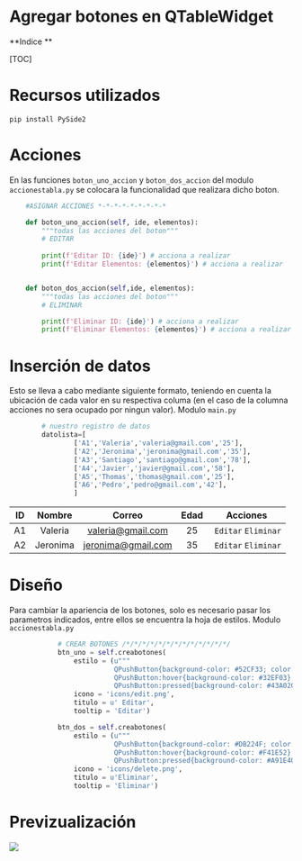 # Agregar botones en QTableWidget
**Indice **

[TOC]

# Recursos utilizados 

`pip install PySide2`

# Acciones
En las funciones `boton_uno_accion` y `boton_dos_accion` del modulo `accionestabla.py` se colocara la funcionalidad que realizara dicho boton.
```python
    #ASIGNAR ACCIONES *-*-*-*-*-*-*-*-*

    def boton_uno_accion(self, ide, elementos):
        """todas las acciones del boton"""
        # EDITAR
        
        print(f'Editar ID: {ide}') # acciona a realizar
        print(f'Editar Elementos: {elementos}') # acciona a realizar


    def boton_dos_accion(self,ide, elementos):
        """todas las acciones del boton"""
        # ELIMINAR

        print(f'Eliminar ID: {ide}') # acciona a realizar
        print(f'Eliminar Elementos: {elementos}') # acciona a realizar
```
# Inserción de datos
Esto se lleva a cabo mediante siguiente formato, teniendo en cuenta la ubicación de cada valor en su respectiva columa (en el caso de la columna acciones no sera ocupado por ningun valor).
Modulo `main.py`

```python
        # nuestro registro de datos
        datolista=[
                ['A1','Valeria','valeria@gmail.com','25'],
                ['A2','Jeronima','jeronima@gmail.com','35'],
                ['A3','Santiago','santiago@gmail.com','78'],
                ['A4','Javier','javier@gmail.com','58'],
                ['A5','Thomas','thomas@gmail.com','25'],
                ['A6','Pedro','pedro@gmail.com','42'],
                ]
```
|  ID | Nombre  | Correo  | Edad  | Acciones  |
| :------------: | :------------: | :------------: | :------------: | :------------: |
| A1  |  Valeria | valeria@gmail.com  | 25  |  `Editar` `Eliminar`  |
| A2  |  Jeronima | jeronima@gmail.com  | 35  |  `Editar` `Eliminar`  |
# Diseño
Para cambiar la apariencia de los botones, solo es necesario pasar los parametros indicados, entre ellos se encuentra la hoja de estilos.
Modulo `accionestabla.py`
```python
            # CREAR BOTONES /*/*/*/*/*/*/*/*/*/*/*/*/*/
            btn_uno = self.creabotones(
                estilo = (u"""
                          QPushButton{background-color: #52CF33; color: white}"
                          QPushButton:hover{background-color: #32EF03}
                          QPushButton:pressed{background-color: #43A02C}"""),
                icono = 'icons/edit.png',
                titulo = u' Editar',
                tooltip = 'Editar')

            btn_dos = self.creabotones(
                estilo = (u"""
                          QPushButton{background-color: #DB224F; color: white}
                          QPushButton:hover{background-color: #F41E52}
                          QPushButton:pressed{background-color: #A91E40}"""),
                icono = 'icons/delete.png',
                titulo = u'Eliminar',
                tooltip = 'Eliminar')  
```

# Previzualización

![](https://1.bp.blogspot.com/-MI1_8MWh6lQ/YErKo7FeGDI/AAAAAAAAAEs/R12yjqT7WlgKVu68AyHldMH8P0glevYzgCLcBGAsYHQ/s1600/1A.jpg)